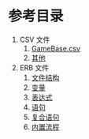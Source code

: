 # 参考目录

1. CSV 文件
   1. [GameBase.csv](CSV_File)
   2. [其他](CSV_File)
2. ERB 文件
   1. [文件结构](ERB_Structure)
   2. [变量](ERB_Variables)
   3. [表达式](ERB_Expressions)
   4. [语句](ERB_Statements)
   5. [复合语句](ERB_Compound_Statements)
   6. [内置流程](ERB_Internal_Process)